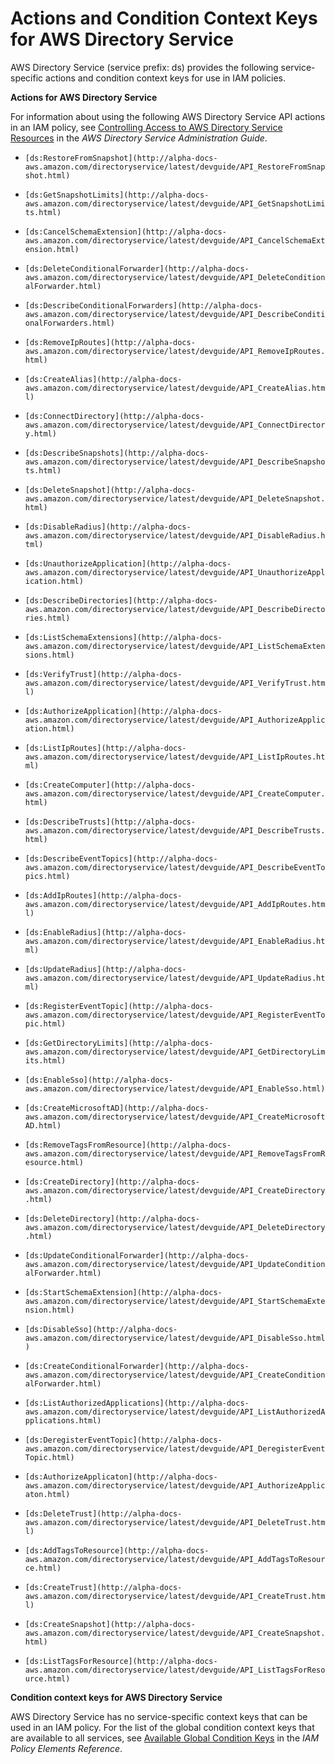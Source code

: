 # Actions and Condition Context Keys for AWS Directory Service<a name="list_ds"></a>

AWS Directory Service \(service prefix: ds\) provides the following service\-specific actions and condition context keys for use in IAM policies\.

**Actions for AWS Directory Service**

For information about using the following AWS Directory Service API actions in an IAM policy, see [Controlling Access to AWS Directory Service Resources](http://alpha-docs-aws.amazon.com/directoryservice/latest/admin-guide/iam_policy.html) in the *AWS Directory Service Administration Guide*\.

+ `[ds:RestoreFromSnapshot](http://alpha-docs-aws.amazon.com/directoryservice/latest/devguide/API_RestoreFromSnapshot.html)`

+ `[ds:GetSnapshotLimits](http://alpha-docs-aws.amazon.com/directoryservice/latest/devguide/API_GetSnapshotLimits.html)`

+ `[ds:CancelSchemaExtension](http://alpha-docs-aws.amazon.com/directoryservice/latest/devguide/API_CancelSchemaExtension.html)`

+ `[ds:DeleteConditionalForwarder](http://alpha-docs-aws.amazon.com/directoryservice/latest/devguide/API_DeleteConditionalForwarder.html)`

+ `[ds:DescribeConditionalForwarders](http://alpha-docs-aws.amazon.com/directoryservice/latest/devguide/API_DescribeConditionalForwarders.html)`

+ `[ds:RemoveIpRoutes](http://alpha-docs-aws.amazon.com/directoryservice/latest/devguide/API_RemoveIpRoutes.html)`

+ `[ds:CreateAlias](http://alpha-docs-aws.amazon.com/directoryservice/latest/devguide/API_CreateAlias.html)`

+ `[ds:ConnectDirectory](http://alpha-docs-aws.amazon.com/directoryservice/latest/devguide/API_ConnectDirectory.html)`

+ `[ds:DescribeSnapshots](http://alpha-docs-aws.amazon.com/directoryservice/latest/devguide/API_DescribeSnapshots.html)`

+ `[ds:DeleteSnapshot](http://alpha-docs-aws.amazon.com/directoryservice/latest/devguide/API_DeleteSnapshot.html)`

+ `[ds:DisableRadius](http://alpha-docs-aws.amazon.com/directoryservice/latest/devguide/API_DisableRadius.html)`

+ `[ds:UnauthorizeApplication](http://alpha-docs-aws.amazon.com/directoryservice/latest/devguide/API_UnauthorizeApplication.html)`

+ `[ds:DescribeDirectories](http://alpha-docs-aws.amazon.com/directoryservice/latest/devguide/API_DescribeDirectories.html)`

+ `[ds:ListSchemaExtensions](http://alpha-docs-aws.amazon.com/directoryservice/latest/devguide/API_ListSchemaExtensions.html)`

+ `[ds:VerifyTrust](http://alpha-docs-aws.amazon.com/directoryservice/latest/devguide/API_VerifyTrust.html)`

+ `[ds:AuthorizeApplication](http://alpha-docs-aws.amazon.com/directoryservice/latest/devguide/API_AuthorizeApplication.html)`

+ `[ds:ListIpRoutes](http://alpha-docs-aws.amazon.com/directoryservice/latest/devguide/API_ListIpRoutes.html)`

+ `[ds:CreateComputer](http://alpha-docs-aws.amazon.com/directoryservice/latest/devguide/API_CreateComputer.html)`

+ `[ds:DescribeTrusts](http://alpha-docs-aws.amazon.com/directoryservice/latest/devguide/API_DescribeTrusts.html)`

+ `[ds:DescribeEventTopics](http://alpha-docs-aws.amazon.com/directoryservice/latest/devguide/API_DescribeEventTopics.html)`

+ `[ds:AddIpRoutes](http://alpha-docs-aws.amazon.com/directoryservice/latest/devguide/API_AddIpRoutes.html)`

+ `[ds:EnableRadius](http://alpha-docs-aws.amazon.com/directoryservice/latest/devguide/API_EnableRadius.html)`

+ `[ds:UpdateRadius](http://alpha-docs-aws.amazon.com/directoryservice/latest/devguide/API_UpdateRadius.html)`

+ `[ds:RegisterEventTopic](http://alpha-docs-aws.amazon.com/directoryservice/latest/devguide/API_RegisterEventTopic.html)`

+ `[ds:GetDirectoryLimits](http://alpha-docs-aws.amazon.com/directoryservice/latest/devguide/API_GetDirectoryLimits.html)`

+ `[ds:EnableSso](http://alpha-docs-aws.amazon.com/directoryservice/latest/devguide/API_EnableSso.html)`

+ `[ds:CreateMicrosoftAD](http://alpha-docs-aws.amazon.com/directoryservice/latest/devguide/API_CreateMicrosoftAD.html)`

+ `[ds:RemoveTagsFromResource](http://alpha-docs-aws.amazon.com/directoryservice/latest/devguide/API_RemoveTagsFromResource.html)`

+ `[ds:CreateDirectory](http://alpha-docs-aws.amazon.com/directoryservice/latest/devguide/API_CreateDirectory.html)`

+ `[ds:DeleteDirectory](http://alpha-docs-aws.amazon.com/directoryservice/latest/devguide/API_DeleteDirectory.html)`

+ `[ds:UpdateConditionalForwarder](http://alpha-docs-aws.amazon.com/directoryservice/latest/devguide/API_UpdateConditionalForwarder.html)`

+ `[ds:StartSchemaExtension](http://alpha-docs-aws.amazon.com/directoryservice/latest/devguide/API_StartSchemaExtension.html)`

+ `[ds:DisableSso](http://alpha-docs-aws.amazon.com/directoryservice/latest/devguide/API_DisableSso.html)`

+ `[ds:CreateConditionalForwarder](http://alpha-docs-aws.amazon.com/directoryservice/latest/devguide/API_CreateConditionalForwarder.html)`

+ `[ds:ListAuthorizedApplications](http://alpha-docs-aws.amazon.com/directoryservice/latest/devguide/API_ListAuthorizedApplications.html)`

+ `[ds:DeregisterEventTopic](http://alpha-docs-aws.amazon.com/directoryservice/latest/devguide/API_DeregisterEventTopic.html)`

+ `[ds:AuthorizeApplicaton](http://alpha-docs-aws.amazon.com/directoryservice/latest/devguide/API_AuthorizeApplicaton.html)`

+ `[ds:DeleteTrust](http://alpha-docs-aws.amazon.com/directoryservice/latest/devguide/API_DeleteTrust.html)`

+ `[ds:AddTagsToResource](http://alpha-docs-aws.amazon.com/directoryservice/latest/devguide/API_AddTagsToResource.html)`

+ `[ds:CreateTrust](http://alpha-docs-aws.amazon.com/directoryservice/latest/devguide/API_CreateTrust.html)`

+ `[ds:CreateSnapshot](http://alpha-docs-aws.amazon.com/directoryservice/latest/devguide/API_CreateSnapshot.html)`

+ `[ds:ListTagsForResource](http://alpha-docs-aws.amazon.com/directoryservice/latest/devguide/API_ListTagsForResource.html)`

**Condition context keys for AWS Directory Service**

AWS Directory Service has no service\-specific context keys that can be used in an IAM policy\. For the list of the global condition context keys that are available to all services, see [Available Global Condition Keys](reference_policies_condition-keys.md#AvailableKeys) in the *IAM Policy Elements Reference*\.